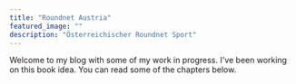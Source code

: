 ```yaml
---
title: "Roundnet Austria"
featured_image: ""
description: "Österreichischer Roundnet Sport"
---
```

Welcome to my blog with some of my work in progress. I've been working on this book idea. You can read some of the chapters below.
